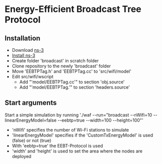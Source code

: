 # Energy-Efficient Broadcast Tree Protocol

## Installation
- Download [ns-3](https://www.nsnam.org/releases/)
- [Install ns-3](https://www.nsnam.org/wiki/Installation)
- Create folder 'broadcast' in scratch folder
- Clone repository to the newly 'broadcast' folder
- Move 'EEBTPTag.h' and 'EEBTPTag.cc' to 'src/wifi/model'
- Edit src/wifi/wscript
    - Add "'model/EEBTPTag.cc'" to section 'obj.source'
    - Add "'model/EEBTPTag.'" to section 'headers.source'

## Start arguments
Start a simple simulation by running './waf --run="broadcast --nWifi=10 --linearEnergyModel=false --eebtp=true --width=100 --height=100"'

- 'nWifi' specifies the number of Wi-Fi stations to simulate
- 'linearEnergyModel' specifies if the 'CustomTxEnergyModel' is used (false) or not (true)
- With 'eebtp=true' the EEBT-Protocol is used
- 'width' and 'height' is used to set the area where the nodes are deployed
